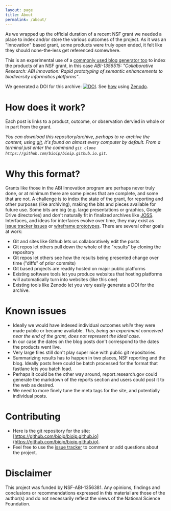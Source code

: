 ```yaml
---
layout: page
title: About
permalink: /about/
---
```


As we wrapped up the official duration of a recent NSF grant we needed a place to index and/or store the various outcomes of the project.  As it was an "Innovation" based grant, some products were truly open ended, it felt like they should none-the-less get referenced somewhere.

This is an experimental use of a [commonly used blog generator too](https://jekyllrb.com/) to index the products of an NSF grant, in this case _ABI-1356515: "Collaborative Research: ABI Innovation: Rapid prototyping of semantic enhancements to biodiversity informatics platforms"_. 

We generated a DOI for this archive: [![DOI](https://zenodo.org/badge/DOI/10.5281/zenodo.1409244.svg)](https://doi.org/10.5281/zenodo.1409244). See [how](https://guides.github.com/activities/citable-code/) using [Zenodo](https://zenodo.org).

# How does it work?  

Each post is links to a product, outcome, or observation dervied in whole or in part from the grant.  

_You can download this repository/archive, perhaps to re-archive the content, using [git](https://git-scm.com/), it's found on almost every computer by default. From a terminal just enter the command `git clone https://github.com/bioip/bioip.github.io.git`._

# Why this format?

Grants like those in the ABI Innovation program are perhaps never truly done, or at minimum there are some pieces that are complete, and some that are not.  A challenge is to index the state of the grant, for reporting and other purposes (like archiving), making the bits and pieces available for future use.  Some bits are big (e.g. large presentations or graphics, Google Drive directories) and don't naturally fit in finalized archives like [JOSS](https://joss.theoj.org/). Interfaces, and ideas for interfaces evolve over time, they may exist as [issue tracker issues](https://github.com/SpeciesFileGroup/taxonworks/issues) or [wireframe prototypes](https://www.invisionapp.com/). There are several other goals at work:

* Git and sites like Github lets us collaboratively edit the posts
* Git repos let others pull down the whole of the "results" by cloning the repository
* Git repos let others see how the results being presented change over time ("diffs" of prior commits)
* Git based projects are readily hosted on major public platforms
* Existing software tools let you produce websites that hosting platforms will automatically turn into websites (like this one) 
* Existing tools like Zenodo let you very easily generate a DOI for the archive.

# Known issues

* Ideally we would have indexed individual outcomes _while_ they were made public or became available. _This, being an experiment conceived near the end of the grant, does not represent the ideal case_. 
* In our case the dates on the blog posts don't correspond to the dates the products went live.
* Very large files still don't play super nice with public git repositories.
* Summarizing results has to happen in two places, NSF reporting and the blog. Ideally posts here could be batch processed for the format that fastlane lets you batch load.
* Perhaps it could be the other way around, report.research.gov could generate the markdown of the reports section and users could post it to the web as desired.
* We need to more finely tune the meta tags for the site, and potentially individual posts.

# Contributing

* Here is the git repository for the site: [https://github.com/bioip/bioip.github.io](https://github.com/bioip/bioip.github.io). 
* Feel free to use the [issue tracker](https://github.com/bioip/bioip.github.io/issues) to comment or add questions about the project.

# Disclaimer 

This project was funded by NSF-ABI-1356381. Any opinions, findings and conclusions or recommendations expressed in this material are those of the author(s) and do not necessarily reflect the views of the National Science Foundation. 

